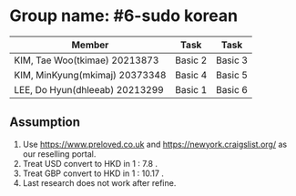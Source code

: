 # Group name: #6-sudo korean

|  Member | Task | Task |
|----|----|----|
| KIM, Tae Woo(tkimae) 20213873  | Basic 2 | Basic 3 |
| KIM, MinKyung(mkimaj) 20373348 | Basic 4 | Basic 5 |
| LEE, Do Hyun(dhleeab) 20213299 | Basic 1 | Basic 6 |


## Assumption

1. Use https://www.preloved.co.uk and https://newyork.craigslist.org/ as our reselling portal.
2. Treat USD convert to HKD in 1 : 7.8 .
3. Treat GBP convert to HKD in 1 : 10.17 .
4. Last research does not work after refine.
